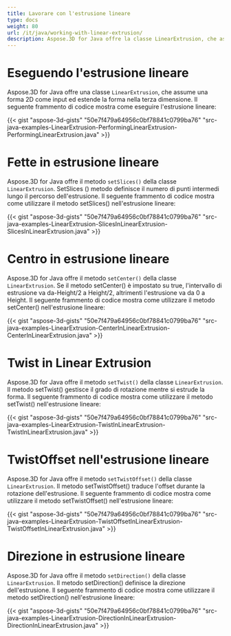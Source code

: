 ```yaml
---
title: Lavorare con l'estrusione lineare
type: docs
weight: 80
url: /it/java/working-with-linear-extrusion/
description: Aspose.3D for Java offre la classe LinearExtrusion, che assume una forma 2D come input ed estende la forma nella terza dimensione.
---
```

#  **Eseguendo l'estrusione lineare**
Aspose.3D for Java offre una classe `LinearExtrusion`, che assume una forma 2D come input ed estende la forma nella terza dimensione. Il seguente frammento di codice mostra come eseguire l'estrusione lineare:

{{< gist "aspose-3d-gists" "50e7f479a64956c0bf78841c0799ba76" "src-java-examples-LinearExtrusion-PerformingLinearExtrusion-PerformingLinearExtrusion.java" >}}
#  **Fette in estrusione lineare**
Aspose.3D for Java offre il metodo `setSlices()` della classe `LinearExtrusion`. SetSlices () metodo definisce il numero di punti intermedi lungo il percorso dell'estrusione. Il seguente frammento di codice mostra come utilizzare il metodo setSlices() nell'estrusione lineare:

{{< gist "aspose-3d-gists" "50e7f479a64956c0bf78841c0799ba76" "src-java-examples-LinearExtrusion-SlicesInLinearExtrusion-SlicesInLinearExtrusion.java" >}}
#  **Centro in estrusione lineare**
Aspose.3D for Java offre il metodo `setCenter()` della classe `LinearExtrusion`. Se il metodo setCenter() è impostato su true, l'intervallo di estrusione va da-Height/2 a Height/2, altrimenti l'estrusione va da 0 a Height. Il seguente frammento di codice mostra come utilizzare il metodo setCenter() nell'estrusione lineare:

{{< gist "aspose-3d-gists" "50e7f479a64956c0bf78841c0799ba76" "src-java-examples-LinearExtrusion-CenterInLinearExtrusion-CenterInLinearExtrusion.java" >}}
#  **Twist in Linear Extrusion**
Aspose.3D for Java offre il metodo `setTwist()` della classe `LinearExtrusion`. Il metodo setTwist() gestisce il grado di rotazione mentre si estrude la forma. Il seguente frammento di codice mostra come utilizzare il metodo setTwist() nell'estrusione lineare:

{{< gist "aspose-3d-gists" "50e7f479a64956c0bf78841c0799ba76" "src-java-examples-LinearExtrusion-TwistInLinearExtrusion-TwistInLinearExtrusion.java" >}}
#  **TwistOffset nell'estrusione lineare**
Aspose.3D for Java offre il metodo `setTwistOffset()` della classe `LinearExtrusion`. Il metodo setTwistOffset() traduce l'offset durante la rotazione dell'estrusione. Il seguente frammento di codice mostra come utilizzare il metodo setTwistOffset() nell'estrusione lineare:

{{< gist "aspose-3d-gists" "50e7f479a64956c0bf78841c0799ba76" "src-java-examples-LinearExtrusion-TwistOffsetInLinearExtrusion-TwistOffsetInLinearExtrusion.java" >}}
#  **Direzione in estrusione lineare**
Aspose.3D for Java offre il metodo `setDirection()` della classe `LinearExtrusion`. Il metodo setDirection() definisce la direzione dell'estrusione. Il seguente frammento di codice mostra come utilizzare il metodo setDirection() nell'estrusione lineare:

{{< gist "aspose-3d-gists" "50e7f479a64956c0bf78841c0799ba76" "src-java-examples-LinearExtrusion-DirectionInLinearExtrusion-DirectionInLinearExtrusion.java" >}}
